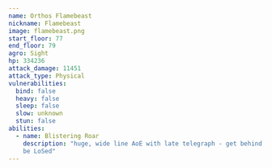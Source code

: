 ```yaml
---
name: Orthos Flamebeast
nickname: Flamebeast
image: flamebeast.png
start_floor: 77
end_floor: 79
agro: Sight
hp: 334236
attack_damage: 11451
attack_type: Physical
vulnerabilities:
  bind: false
  heavy: false
  sleep: false
  slow: unknown
  stun: false
abilities:
  - name: Blistering Roar
    description: "huge, wide line AoE with late telegraph - get behind; cannot
    be LoSed"
---
```

